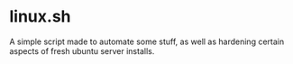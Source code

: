 # linux.sh
A simple script made to automate some stuff, as well as hardening certain aspects of fresh ubuntu server installs.
